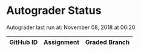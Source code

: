 # Autograder Status
Autograder last run at: November 08, 2018 at 06:20

| GitHub ID | Assignment | Graded Branch |
|-----------|------------|---------------|
